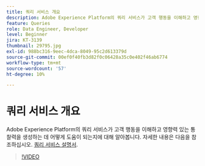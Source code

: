 ```yaml
---
title: 쿼리 서비스 개요
description: Adobe Experience Platform의 쿼리 서비스가 고객 행동을 이해하고 영향력 있는 통찰력을 생성하는 데 어떻게 도움이 되는지에 대해 알아봅니다.
feature: Queries
role: Data Engineer, Developer
level: Beginner
jira: KT-3139
thumbnail: 29795.jpg
exl-id: 988bc316-9eec-4dca-8049-95c2d613379d
source-git-commit: 00ef0f40fb3d82f0c06428a35c0e402f46ab6774
workflow-type: tm+mt
source-wordcount: '57'
ht-degree: 10%

---
```


# 쿼리 서비스 개요

Adobe Experience Platform의 쿼리 서비스가 고객 행동을 이해하고 영향력 있는 통찰력을 생성하는 데 어떻게 도움이 되는지에 대해 알아봅니다. 자세한 내용은 다음을 참조하십시오. [쿼리 서비스 설명서](https://experienceleague.adobe.com/docs/experience-platform/query/home.html?lang=ko).

>[!VIDEO](https://video.tv.adobe.com/v/29795?learn=on)
